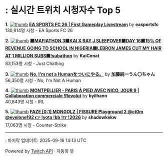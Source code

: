 # : 실시간 트위치 시청자수 Top 5

**1.** [![thumb](https://static-cdn.jtvnw.net/previews-ttv/live_user_easportsfc-320x180.jpg)](https://twitch.tv/easportsfc)
**[EA SPORTS FC 26 | First Gameplay Livestream](https://twitch.tv/easportsfc)** by **easportsfc**<br>130,914명 시청  - EA Sports FC 26

**2.** [![thumb](https://static-cdn.jtvnw.net/previews-ttv/live_user_kaicenat-320x180.jpg)](https://twitch.tv/KaiCenat)
**[🟦MAFIATHON 3🟦KAI X RAY J SLEEPOVER🟦DAY 16🟦15% OF REVENUE GOING TO SCHOOL IN NIGERIA🟦LEBRON JAMES CUT MY HAIR AT 1 MILLION SUBS🟦!subathon](https://twitch.tv/KaiCenat)** by **KaiCenat**<br>83,153명 시청  - Just Chatting

**3.** [![thumb](https://static-cdn.jtvnw.net/previews-ttv/live_user_kato_junichi0817-320x180.jpg)](https://twitch.tv/加藤純一うん〇ちゃん)
**[No, I'm not a Humanをついにやる。](https://twitch.tv/加藤純一うん〇ちゃん)** by **加藤純一うん〇ちゃん**<br>56,350명 시청  - No, I'm Not A Human

**4.** [![thumb](https://static-cdn.jtvnw.net/previews-ttv/live_user_byilhann-320x180.jpg)](https://twitch.tv/byilhann)
**[MONTPELLIER - PARIS À PIED AVEC NICO, JOUR 9 | Collaboration commerciale !Revolut](https://twitch.tv/byilhann)** by **byilhann**<br>40,843명 시청  - IRL

**5.** [![thumb](https://static-cdn.jtvnw.net/previews-ttv/live_user_shadowkekw-320x180.jpg)](https://twitch.tv/shadowkekw)
**[FAZE [0:1] MONGOLZ | FISSURE Playground 2 @ct0m @evelone192 👉 !yota !bb !тг !2026](https://twitch.tv/shadowkekw)** by **shadowkekw**<br>17,063명 시청  - Counter-Strike


---
: 마지막 업데이트: 2025-09-16 14:13 UTC

Powered by [Twitch API](https://dev.twitch.tv/docs/api/reference) · 자동화 봇